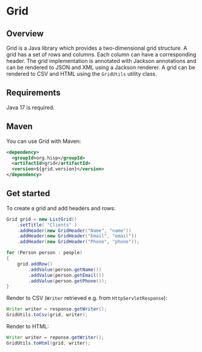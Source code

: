 # Grid

## Overview

Grid is a Java library which provides a two-dimensional grid structure. A grid has a set of rows and columns. Each column can have a corresponding header. The grid implementation is annotated with Jackson annotations and can be rendered to JSON and XML using a Jackson renderer. A grid can be rendered to CSV and HTML using the `GridUtils` utility class.

## Requirements

Java 17 is required.

## Maven

You can use Grid with Maven:

```xml
<dependency>
  <groupId>org.hisp</groupId>
  <artifactId>grid</artifactId>
  <version>${grid.version}</version>
</dependency>
```

## Get started

To create a grid and add headers and rows:

```java
Grid grid = new ListGrid()
    .setTitle( "Clients" )
    .addHeader(new GridHeader("Name", "name"))
    .addHeader(new GridHeader("Email", "email"))
    .addHeader(new GridHeader("Phone", "phone"));

for (Person person : people)
{
    grid.addRow()
        .addValue(person.getName())
        .addValue(person.getEmail())
        .addValue(person.getPhone());
}
```

Render to CSV (`Writer` retrieved e.g. from `HttpServletResponse`):

```java
Writer writer = response.getWriter();
GridUtils.toCsv(grid, writer);
```

Render to HTML:

```java
Writer writer = reponse.getWriter();
GridUtils.toHtml(grid, writer);
```
